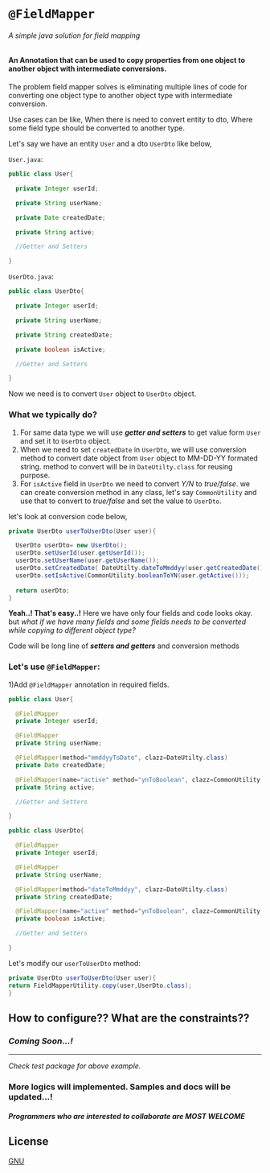 # `@FieldMapper`
###### _A simple java solution for field mapping_
#### An Annotation that can be used to copy properties from one object to another object with intermediate conversions.


The problem field mapper solves is eliminating multiple lines of code for converting one object type to another object type with intermediate conversion.

Use cases can be like, When there is need to convert entity to dto, Where some field type should be converted to another type.

Let's say we have an entity `User` and a dto `UserDto` like below,

`User.java`:
```java
public class User{

  private Integer userId;

  private String userName;

  private Date createdDate;

  private String active;

  //Getter and Setters

}
```

`UserDto.java`:
```java
public class UserDto{

  private Integer userId;

  private String userName;

  private String createdDate;

  private boolean isActive;

  //Getter and Setters

}
```

Now we need is to convert `User` object to `UserDto` object.

### What we typically do?

1) For same data type we will use  **_getter and setters_** to get value form `User` and set it to `UserDto` object.
2) When we need to set `createdDate` in `UserDto`, we will use conversion method to convert date object from `User` object to MM-DD-YY formated string. method to convert will be in `DateUtilty.class` for reusing purpose.
3) For `isActive` field in `UserDto` we need to convert _Y/N_ to _true/false_. we can create conversion method in any class, let's say `CommonUtility` and use that to convert to _true/false_ and set the value to `UserDto`.

let's look at conversion code below,

```java
private UserDto userToUserDto(User user){

  UserDto userDto= new UserDto();
  userDto.setUserId(user.getUserId());
  userDto.setUserName(user.getUserName());
  userDto.setCreatedDate( DateUtilty.dateToMmddyy(user.getCreatedDate()));
  userDto.setIsActive(CommonUtility.booleanToYN(user.getActive()));
  
  return userDto;
}
```

**Yeah..! That's easy..!** Here we have only four fields and code looks okay. but _what if we have many fields and some fields needs to be converted while copying to different object type?_

Code will be long line of **_setters and getters_** and conversion methods

### Let's use `@FieldMapper`:
1)Add `@FieldMapper` annotation in required fields.

```java
public class User{

  @FieldMapper
  private Integer userId;

  @FieldMapper
  private String userName;

  @FieldMapper(method="mmddyyToDate", clazz=DateUtilty.class)
  private Date createdDate;

  @FieldMapper(name="active" method="ynToBoolean", clazz=CommonUtility.class)
  private String active;

  //Getter and Setters

}
```

```java
public class UserDto{

  @FieldMapper
  private Integer userId;

  @FieldMapper
  private String userName;

  @FieldMapper(method="dateToMmddyy", clazz=DateUtilty.class)
  private String createdDate;

  @FieldMapper(name="active" method="ynToBoolean", clazz=CommonUtility.class)
  private boolean isActive;

  //Getter and Setters

}
```
Let's modify our `userToUserDto` method:

```java
private UserDto userToUserDto(User user){
return FieldMapperUtility.copy(user,UserDto.class);
}
```
## How to configure?? What are the constraints?? 
### **_Coming Soon...!_**

---
_Check test package for above example._

### More logics will implemented. Samples and docs will be updated...! 

#### _Programmers who are interested to collaborate are MOST WELCOME_

## License
[GNU](https://www.gnu.org/licenses/gpl-3.0.en.html)

